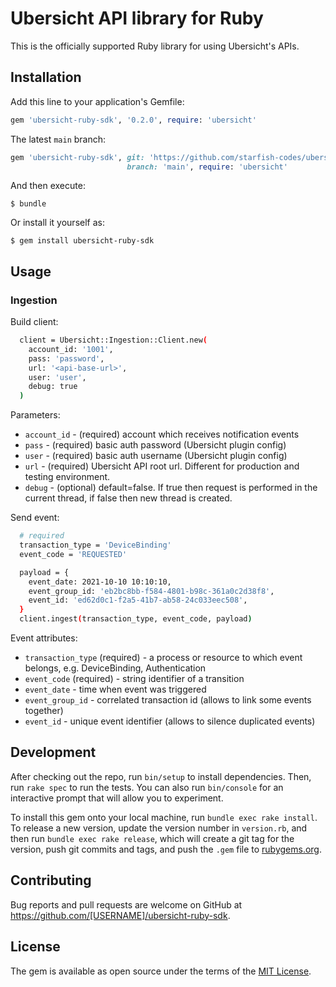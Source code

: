 # Ubersicht API library for Ruby

This is the officially supported Ruby library for using Ubersicht's APIs.

## Installation

Add this line to your application's Gemfile:

```ruby
gem 'ubersicht-ruby-sdk', '0.2.0', require: 'ubersicht'
```

The latest `main` branch:

```ruby
gem 'ubersicht-ruby-sdk', git: 'https://github.com/starfish-codes/ubersicht-ruby-sdk.git',
                          branch: 'main', require: 'ubersicht'
```

And then execute:

    $ bundle

Or install it yourself as:

    $ gem install ubersicht-ruby-sdk

## Usage

### Ingestion

Build client:

```sh
  client = Ubersicht::Ingestion::Client.new(
    account_id: '1001',
    pass: 'password',
    url: '<api-base-url>',
    user: 'user',
    debug: true
  )
```

Parameters:

* `account_id` - (required) account which receives notification events
* `pass` - (required) basic auth password (Ubersicht plugin config)
* `user` - (required) basic auth username (Ubersicht plugin config)
* `url` - (required) Ubersicht API root url. Different for production and testing environment.
* `debug` - (optional) default=false. If true then request is performed in the current thread, if false then new thread is created.

Send event:

```sh
  # required
  transaction_type = 'DeviceBinding'
  event_code = 'REQUESTED'

  payload = {
    event_date: 2021-10-10 10:10:10,
    event_group_id: 'eb2bc8bb-f584-4801-b98c-361a0c2d38f8',
    event_id: 'ed62d0c1-f2a5-41b7-ab58-24c033eec508',
  }
  client.ingest(transaction_type, event_code, payload)
```

Event attributes:

* `transaction_type` (required) - a process or resource to which event belongs, e.g. DeviceBinding, Authentication
* `event_code` (required) - string identifier of a transition
* `event_date` - time when event was triggered
* `event_group_id` - correlated transaction id (allows to link some events together)
* `event_id` - unique event identifier (allows to silence duplicated events)

## Development

After checking out the repo, run `bin/setup` to install dependencies.
Then, run `rake spec` to run the tests.
You can also run `bin/console` for an interactive prompt that will allow you to experiment.

To install this gem onto your local machine, run `bundle exec rake install`.
To release a new version, update the version number in `version.rb`, and then run `bundle exec rake release`,
which will create a git tag for the version, push git commits and tags, and push the `.gem`
file to [rubygems.org](https://rubygems.org).

## Contributing

Bug reports and pull requests are welcome on GitHub at https://github.com/[USERNAME]/ubersicht-ruby-sdk.

## License

The gem is available as open source under the terms of the [MIT License](https://opensource.org/licenses/MIT).

